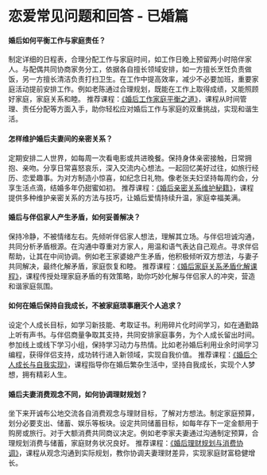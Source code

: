 # 恋爱常见问题和回答 - 已婚篇
#### 婚后如何平衡工作与家庭责任？
制定详细的日程表，合理分配工作与家庭时间，如工作日晚上预留两小时陪伴家人。与配偶共同协商家务分工，依据各自擅长领域安排，如一方擅长烹饪负责做饭，另一方擅长清洁负责打扫卫生。在工作中提高效率，减少不必要加班，重要家庭活动提前安排工作。例如老陈通过合理规划，既能在工作上取得成绩，又能照顾好家庭，家庭关系和睦。
推荐课程：[《婚后工作家庭平衡之道》](https://github.com/cvThefang)，课程从时间管理、责任分配等方面入手，助你轻松应对婚后工作与家庭的双重挑战，实现和谐生活。

#### 怎样维护婚后夫妻间的亲密关系？
定期安排二人世界，如每周一次看电影或共进晚餐。保持身体亲密接触，日常拥抱、亲吻。分享日常喜怒哀乐，深入交流内心想法。一起回忆美好过往，如旅行经历、恋爱趣事。为对方制造小惊喜，如纪念日礼物。像老张夫妇坚持每周约会，分享生活点滴，结婚多年仍甜蜜如初。
推荐课程：[《婚后亲密关系维护秘籍》](https://github.com/cvThefang)，课程提供多种维护亲密关系的方法与技巧，让婚后爱情持续升温，家庭幸福美满。

#### 婚后与伴侣家人产生矛盾，如何妥善解决？
保持冷静，不被情绪左右。先倾听伴侣家人想法，理解其立场。与伴侣坦诚沟通，共同分析矛盾根源。在沟通中尊重对方家人，用温和语气表达自己观点。寻求伴侣帮助，让其在中间协调。例如老王家婆媳产生矛盾，他积极倾听双方想法，与妻子共同解决，最终化解矛盾，家庭恢复和睦。
推荐课程：[《婚后家庭关系矛盾化解课程》](https://github.com/cvThefang)，课程传授处理家庭矛盾的有效策略，助你巧妙化解与伴侣家人的冲突，营造和谐家庭氛围。

#### 如何在婚后保持自我成长，不被家庭琐事磨灭个人追求？
设定个人成长目标，如学习新技能、考取证书。利用碎片化时间学习，如在通勤路上听有声书。与伴侣商量争取其支持，共同安排家庭事务，为个人成长留出时间。参加线上或线下学习小组，保持学习动力与热情。比如老孙婚后利用业余时间学习编程，获得伴侣支持，成功转行进入新领域，实现自我价值。
推荐课程：[《婚后个人成长与自我实现》](https://github.com/cvThefang)，课程指导你在婚后繁杂生活中，坚持自我成长，实现个人梦想，拥有精彩人生。

#### 婚后夫妻消费观念不同，如何协调理财规划？
坐下来开诚布公地交流各自消费观念与理财目标，了解对方想法。制定家庭预算，划分必要支出、储蓄、娱乐等板块。设定共同储蓄目标，如每年存下一定金额用于购房或旅行。对于大额消费共同商议决定。例如老李家夫妻通过沟通制定预算，合理规划消费与储蓄，家庭财务状况良好。
推荐课程：[《婚后理财规划与消费协调》](https://github.com/cvThefang)，课程从观念沟通到实际规划，教你协调夫妻理财差异，实现家庭财富稳健增长。 